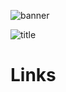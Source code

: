 ![banner](https://camo.githubusercontent.com/202446cb61bbce41008afe8301a89ae9b3fc0e2ae899fb47340c2ff591330dd0/68747470733a2f2f692e696d6775722e636f6d2f4b5878306343782e67696600)


![title](https://user-images.githubusercontent.com/85763506/159179994-859c3731-3b7a-41cc-b861-e42811fed8cb.gif) 
# Links
